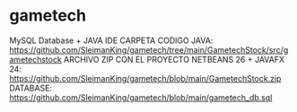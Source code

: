# gametech
MySQL Database + JAVA IDE
CARPETA CODIGO JAVA:
https://github.com/SleimanKing/gametech/tree/main/GametechStock/src/gametechstock
ARCHIVO ZIP CON EL PROYECTO NETBEANS 26 + JAVAFX 24:
https://github.com/SleimanKing/gametech/blob/main/GametechStock.zip
DATABASE:
https://github.com/SleimanKing/gametech/blob/main/gametech_db.sql
